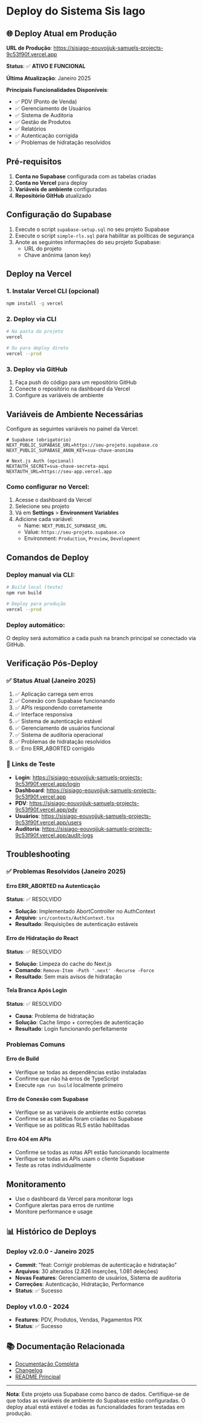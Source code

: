# Deploy do Sistema Sis Iago

## 🌐 Deploy Atual em Produção

**URL de Produção**: https://sisiago-eouvojjuk-samuels-projects-9c53f90f.vercel.app

**Status**: ✅ **ATIVO E FUNCIONAL**

**Última Atualização**: Janeiro 2025

**Principais Funcionalidades Disponíveis**:
- ✅ PDV (Ponto de Venda)
- ✅ Gerenciamento de Usuários
- ✅ Sistema de Auditoria
- ✅ Gestão de Produtos
- ✅ Relatórios
- ✅ Autenticação corrigida
- ✅ Problemas de hidratação resolvidos

## Pré-requisitos

1. **Conta no Supabase** configurada com as tabelas criadas
2. **Conta no Vercel** para deploy
3. **Variáveis de ambiente** configuradas
4. **Repositório GitHub** atualizado

## Configuração do Supabase

1. Execute o script `supabase-setup.sql` no seu projeto Supabase
2. Execute o script `simple-rls.sql` para habilitar as políticas de segurança
3. Anote as seguintes informações do seu projeto Supabase:
   - URL do projeto
   - Chave anônima (anon key)

## Deploy na Vercel

### 1. Instalar Vercel CLI (opcional)
```bash
npm install -g vercel
```

### 2. Deploy via CLI
```bash
# Na pasta do projeto
vercel

# Ou para deploy direto
vercel --prod
```

### 3. Deploy via GitHub
1. Faça push do código para um repositório GitHub
2. Conecte o repositório na dashboard da Vercel
3. Configure as variáveis de ambiente

## Variáveis de Ambiente Necessárias

Configure as seguintes variáveis no painel da Vercel:

```env
# Supabase (obrigatório)
NEXT_PUBLIC_SUPABASE_URL=https://seu-projeto.supabase.co
NEXT_PUBLIC_SUPABASE_ANON_KEY=sua-chave-anonima

# Next.js Auth (opcional)
NEXTAUTH_SECRET=sua-chave-secreta-aqui
NEXTAUTH_URL=https://seu-app.vercel.app
```

### Como configurar no Vercel:

1. Acesse o dashboard da Vercel
2. Selecione seu projeto
3. Vá em **Settings** > **Environment Variables**
4. Adicione cada variável:
   - Name: `NEXT_PUBLIC_SUPABASE_URL`
   - Value: `https://seu-projeto.supabase.co`
   - Environment: `Production`, `Preview`, `Development`

## Comandos de Deploy

### Deploy manual via CLI:
```bash
# Build local (teste)
npm run build

# Deploy para produção
vercel --prod
```

### Deploy automático:
O deploy será automático a cada push na branch principal se conectado via GitHub.

## Verificação Pós-Deploy

### ✅ Status Atual (Janeiro 2025)
1. ✅ Aplicação carrega sem erros
2. ✅ Conexão com Supabase funcionando
3. ✅ APIs respondendo corretamente
4. ✅ Interface responsiva
5. ✅ Sistema de autenticação estável
6. ✅ Gerenciamento de usuários funcional
7. ✅ Sistema de auditoria operacional
8. ✅ Problemas de hidratação resolvidos
9. ✅ Erro ERR_ABORTED corrigido

### 🔗 Links de Teste
- **Login**: https://sisiago-eouvojjuk-samuels-projects-9c53f90f.vercel.app/login
- **Dashboard**: https://sisiago-eouvojjuk-samuels-projects-9c53f90f.vercel.app
- **PDV**: https://sisiago-eouvojjuk-samuels-projects-9c53f90f.vercel.app/pdv
- **Usuários**: https://sisiago-eouvojjuk-samuels-projects-9c53f90f.vercel.app/users
- **Auditoria**: https://sisiago-eouvojjuk-samuels-projects-9c53f90f.vercel.app/audit-logs

## Troubleshooting

### ✅ Problemas Resolvidos (Janeiro 2025)

#### Erro ERR_ABORTED na Autenticação
**Status**: ✅ RESOLVIDO
- **Solução**: Implementado AbortController no AuthContext
- **Arquivo**: `src/contexts/AuthContext.tsx`
- **Resultado**: Requisições de autenticação estáveis

#### Erro de Hidratação do React
**Status**: ✅ RESOLVIDO
- **Solução**: Limpeza do cache do Next.js
- **Comando**: `Remove-Item -Path '.next' -Recurse -Force`
- **Resultado**: Sem mais avisos de hidratação

#### Tela Branca Após Login
**Status**: ✅ RESOLVIDO
- **Causa**: Problema de hidratação
- **Solução**: Cache limpo + correções de autenticação
- **Resultado**: Login funcionando perfeitamente

### Problemas Comuns

#### Erro de Build
- Verifique se todas as dependências estão instaladas
- Confirme que não há erros de TypeScript
- Execute `npm run build` localmente primeiro

#### Erro de Conexão com Supabase
- Verifique se as variáveis de ambiente estão corretas
- Confirme se as tabelas foram criadas no Supabase
- Verifique se as políticas RLS estão habilitadas

#### Erro 404 em APIs
- Confirme se todas as rotas API estão funcionando localmente
- Verifique se todas as APIs usam o cliente Supabase
- Teste as rotas individualmente

## Monitoramento

- Use o dashboard da Vercel para monitorar logs
- Configure alertas para erros de runtime
- Monitore performance e usage

## 📊 Histórico de Deploys

### Deploy v2.0.0 - Janeiro 2025
- **Commit**: "feat: Corrigir problemas de autenticação e hidratação"
- **Arquivos**: 30 alterados (2.826 inserções, 1.081 deleções)
- **Novas Features**: Gerenciamento de usuários, Sistema de auditoria
- **Correções**: Autenticação, Hidratação, Performance
- **Status**: ✅ Sucesso

### Deploy v1.0.0 - 2024
- **Features**: PDV, Produtos, Vendas, Pagamentos PIX
- **Status**: ✅ Sucesso

## 📚 Documentação Relacionada

- [Documentação Completa](./DOCUMENTACAO-COMPLETA.md)
- [Changelog](./CHANGELOG.md)
- [README Principal](./README.md)

---

**Nota**: Este projeto usa Supabase como banco de dados. Certifique-se de que todas as variáveis de ambiente do Supabase estão configuradas. O deploy atual está estável e todas as funcionalidades foram testadas em produção.